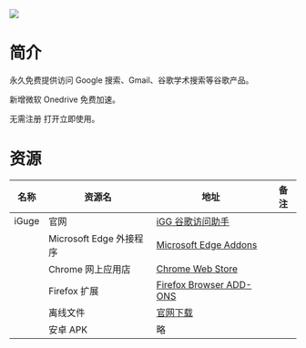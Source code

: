 ![](https://addons.cdn.mozilla.net/user-media/previews/full/232/232000.png)

# 简介

永久免费提供访问 Google 搜索、Gmail、谷歌学术搜索等谷歌产品。

新增微软 Onedrive 免费加速。

无需注册 打开立即使用。

# 资源

|名称|资源名|地址|备注|
|---|---|---|---|
|iGuge|官网|[iGG 谷歌访问助手](https://iguge.app/)||
||Microsoft Edge 外接程序|[Microsoft Edge Addons](https://microsoftedge.microsoft.com/addons/detail/igg%E8%B0%B7%E6%AD%8C%E8%AE%BF%E9%97%AE%E5%8A%A9%E6%89%8B/mchibleoefileemjfghfejaggonplmmg)||
||Chrome 网上应用店|[Chrome Web Store](https://chrome.google.com/webstore/detail/igg%E8%B0%B7%E6%AD%8C%E8%AE%BF%E9%97%AE%E5%8A%A9%E6%89%8B/ncldcbhpeplkfijdhnoepdgdnmjkckij)||
||Firefox 扩展|[Firefox Browser ADD-ONS](https://addons.mozilla.org/zh-CN/firefox/addon/iguge/)||
||离线文件|[官网下载](https://iguge.app/soft/igg_install.zip)||
||安卓 APK|略||
